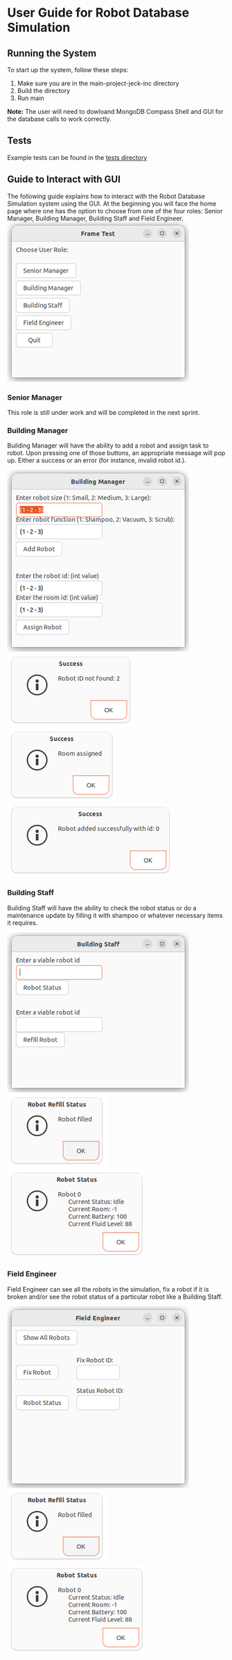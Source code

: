 # User Guide for Robot Database Simulation

## Running the System
To start up the system, follow these steps:
1. Make sure you are in the main-project-jeck-inc directory
2. Build the directory
3. Run main

**Note:** The user will need to dowloand MongoDB Compass Shell and GUI for the database calls to work correctly.

## Tests
Example tests can be found in the [tests directory](../../tests)

## Guide to Interact with GUI
The following guide explains how to interact with the Robot Database Simulation system using the GUI. At the beginning you will face the home page where one has the option to choose from one of the four roles: Senior Manager, Building Manager, Building Staff and Field Engineer.
![Home](./imgs/home.png)

### Senior Manager
This role is still under work and will be completed in the next sprint. 

### Building Manager
Building Manager will have the ability to add a robot and assign task to robot. Upon pressing one of those buttons, an appropriate message will pop up. Either a success or an error (for instance, invalid robot id.).

![Building Manager](./imgs/bm-before.png)
![Assign Room](./imgs/assign-fail.png)
![Assign Room](./imgs/assign-pass.png)
![Add  Robot](./imgs/add-robot-success-msg.png)


### Building Staff
Building Staff will have the ability to check the robot status or do a maintenance update by filling it with shampoo or whatever necessary items it requires. 

![Building Staff](./imgs/bs.png)
![Filled Robot](./imgs/robot-filled.png)
![Robot Status](./imgs/robot-status.png)

### Field Engineer
Field Engineer can see all the robots in the simulation, fix a robot if it is broken and/or see the robot status of a particular robot like a Building Staff.

![Field Engineer](./imgs/fe.png)
![Robot Filled Message](./imgs/robot-filled.png)
![Robot Status](./imgs/robot-status.png)


